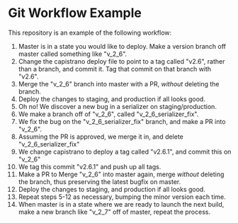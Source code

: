 # Git Workflow Example

This repository is an example of the following workflow:

1. Master is in a state you would like to deploy. Make a version branch off master called something like "v_2_6".
2. Change the capistrano deploy file to point to a tag called "v2.6", rather than a branch, and commit it. Tag that commit on that branch with "v2.6".
3. Merge the "v_2_6" branch into master with a PR,  _without_ deleting the branch.
4. Deploy the changes to staging, and production if all looks good.
5. Oh no! We discover a new bug in a serializer on staging/production.
6. We make a branch off of "v_2_6", called "v_2_6_serializer_fix".
7. We fix the bug on the "v_2_6_serializer_fix" branch, and make a PR into "v_2_6".
8. Assuming the PR is approved, we merge it in, and delete "v_2_6_serializer_fix"
9. We change capistrano to deploy a tag called "v2.6.1", and commit this on "v_2_6"
10. We tag this commit "v2.6.1" and push up all tags.
11. Make a PR to Merge "v_2_6" into master again, merge _without_ deleting the branch, thus preserving the latest bugfix on master.
12. Deploy the changes to staging, and production if all looks good.
13. Repeat steps 5-12 as necessary, bumping the minor version each time.
14. When master is in a state where we are ready to launch the next build, make a new branch like "v_2_7" off of master, repeat the process.
